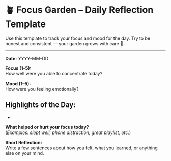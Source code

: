 # 🪴 Focus Garden – Daily Reflection Template

Use this template to track your focus and mood for the day. Try to be honest and consistent — your garden grows with care 🌱

---

**Date:** YYYY-MM-DD

**Focus (1–5):**  
How well were you able to concentrate today?

**Mood (1–5):**  
How were you feeling emotionally?

**Highlights of the Day:**  
-  
-  

**What helped or hurt your focus today?**  
(*Examples: slept well, phone distraction, great playlist, etc.*)

**Short Reflection:**  
Write a few sentences about how you felt, what you learned, or anything else on your mind.
